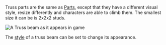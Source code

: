 Truss parts are the same as [Parts](https://create.roblox.com/docs/reference/engine/classes/Part), except that they have a different
visual style, resize differently and characters are able to climb them. The
smallest size it can be is 2x2x2 studs.

![A Truss beam as it appears in game][1]

The [style](https://create.roblox.com/docs/reference/engine/classes/TrussPart#Style) of a truss beam can be set to change its
appearance.

[1]: https://prod.docsiteassets.roblox.com/assets/bltbbd19f2859328437/TrussPart.png